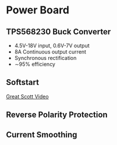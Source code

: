 # Power Board

## TPS568230 Buck Converter

- 4.5V-18V input, 0.6V-7V output
- 8A Continuous output current
- Synchronous rectification
- ∼95% efficiency

## Softstart

[Great Scott Video](https://www.youtube.com/watch?v=SVLGHB2IxxU)

## Reverse Polarity Protection

## Current Smoothing
